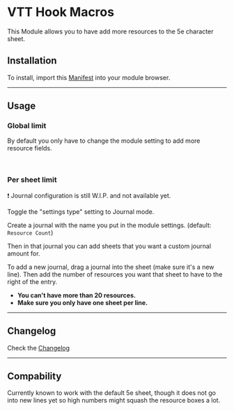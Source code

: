 # VTT Hook Macros

This Module allows you to have add more resources to the 5e character sheet.

## Installation

To install, import this [Manifest](https://raw.githubusercontent.com/ardittristan/5eSheet-resourcesPlus/master/module.json) into your module browser.

---

## Usage

### Global limit

By default you only have to change the module setting to add more resource fields.

&nbsp;

### Per sheet limit

❗ Journal configuration is still W.I.P. and not available yet.

Toggle the "settings type" setting to Journal mode.

Create a journal with the name you put in the module settings. (default: `Resource Count`)

Then in that journal you can add sheets that you want a custom journal amount for.

To add a new journal, drag a journal into the sheet (make sure it's a new line). Then add the number of resources you want that sheet to have to the right of the entry.

* **You can't have more than 20 resources.**
* **Make sure you only have one sheet per line.**

---

## Changelog

Check the [Changelog](https://github.com/ardittristan/5eSheet-resourcesPlus/blob/master/CHANGELOG.md)

---

## Compability

Currently known to work with the default 5e sheet, though it does not go into new lines yet so high numbers might squash the resource boxes a lot.
